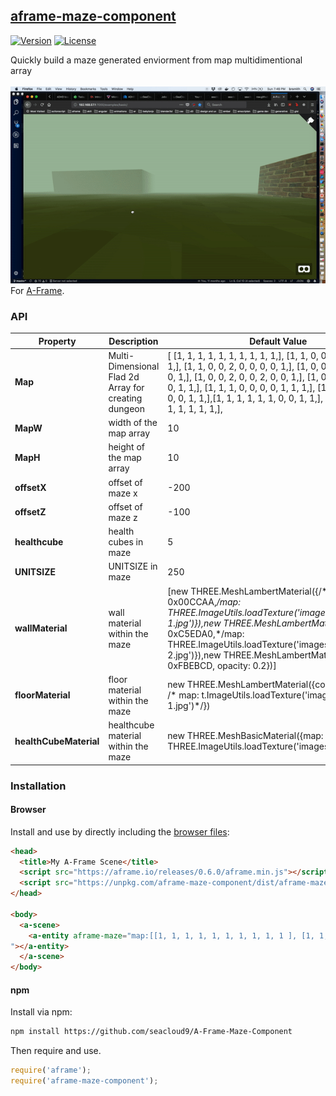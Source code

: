 ## [aframe-maze-component](http://seacloud9.github.io/aframe-maze-component/)

[![Version](http://img.shields.io/npm/v/aframe-maze-component.svg?style=flat-square)](https://npmjs.org/package/aframe-maze-component)
[![License](http://img.shields.io/npm/l/aframe-maze-component.svg?style=flat-square)](https://npmjs.org/package/aframe-maze-component)

Quickly build a maze generated enviorment from map multidimentional array
<br />
<br />
<a href='http://seacloud9.github.io/aframe-maze-component/examples/basic/' target='blank'>
<img src='aframe-maze.gif' alt='aframe-maze' />
</a>
<br />
For [A-Frame](https://aframe.io).

### API

| Property | Description | Default Value |
| -------- | ----------- | ------------- |
|**Map**   | Multi-Dimensional Flad 2d Array for creating dungeon |      [ [1, 1, 1, 1, 1, 1, 1, 1, 1, 1,],  [1, 1, 0, 0, 0, 0, 0, 1, 1, 1,], [1, 1, 0, 0, 2, 0, 0, 0, 0, 1,], [1, 0, 0, 0, 0, 2, 0, 0, 0, 1,], [1, 0, 0, 2, 0, 0, 2, 0, 0, 1,], [1, 0, 0, 0, 2, 0, 0, 0, 1, 1,], [1, 1, 1, 0, 0, 0, 0, 1, 1, 1,], [1, 1, 1, 0, 0, 1, 0, 0, 1, 1,],[1, 1, 1, 1, 1, 1, 0, 0, 1, 1,], [1, 1, 1, 1, 1, 1, 1, 1, 1, 1,], 
| **MapW** | width of the map array | 10 |
| **MapH** | height of the map array | 10 |
| **offsetX** | offset of maze x | -200 |
| **offsetZ** | offset of maze z | -100 |
| **healthcube** | health cubes in maze | 5 |
| **UNITSIZE** | UNITSIZE in maze | 250 |
| **wallMaterial** | wall material within the maze | [new THREE.MeshLambertMaterial({/* color: 0x00CCAA,*/map: THREE.ImageUtils.loadTexture('images/wall-1.jpg')}),new THREE.MeshLambertMaterial({/* color: 0xC5EDA0,*/map: THREE.ImageUtils.loadTexture('images/wall-2.jpg')}),new THREE.MeshLambertMaterial({color: 0xFBEBCD, opacity: 0.2})]|
| **floorMaterial** | floor material within the maze | new THREE.MeshLambertMaterial({color: 0xEDCBA0 /* map: t.ImageUtils.loadTexture('images/floor-1.jpg')*/}) |
| **healthCubeMaterial** | healthcube material within the maze | new THREE.MeshBasicMaterial({map: THREE.ImageUtils.loadTexture('images/health.png')}) |


### Installation

#### Browser

Install and use by directly including the [browser files](dist):

```html
<head>
  <title>My A-Frame Scene</title>
  <script src="https://aframe.io/releases/0.6.0/aframe.min.js"></script>
  <script src="https://unpkg.com/aframe-maze-component/dist/aframe-maze-component.min.js"></script>
</head>

<body>
  <a-scene>
    <a-entity aframe-maze="map:[[1, 1, 1, 1, 1, 1, 1, 1, 1, 1 ], [1, 1, 0, 0, 0, 0, 0, 1, 1, 1 ], [1, 1, 0, 0, 2, 0, 0, 0, 0, 1 ], [1, 0, 0, 0, 0, 2, 0, 0, 0, 1 ], [1, 0, 0, 2, 0, 0, 2, 0, 0, 1 ], [1, 0, 0, 0, 2, 0, 0, 0, 1, 1 ], [1, 1, 1, 0, 0, 0, 0, 1, 1, 1 ], [1, 1, 1, 0, 0, 1, 0, 0, 1, 1 ], [1, 1, 1, 1, 1, 1, 0, 0, 1, 1 ], [1, 1, 1, 1, 1, 1, 1, 1, 1, 1 ]]
"></a-entity>
  </a-scene>
</body>
```

<!-- If component is accepted to the Registry, uncomment this. -->
<!--
Or with [angle](https://npmjs.com/package/angle/), you can install the proper
version of the component straight into your HTML file, respective to your
version of A-Frame:

```sh
angle install aframe-maze-component
```
-->

#### npm

Install via npm:

```bash
npm install https://github.com/seacloud9/A-Frame-Maze-Component
```

Then require and use.

```js
require('aframe');
require('aframe-maze-component');
```
